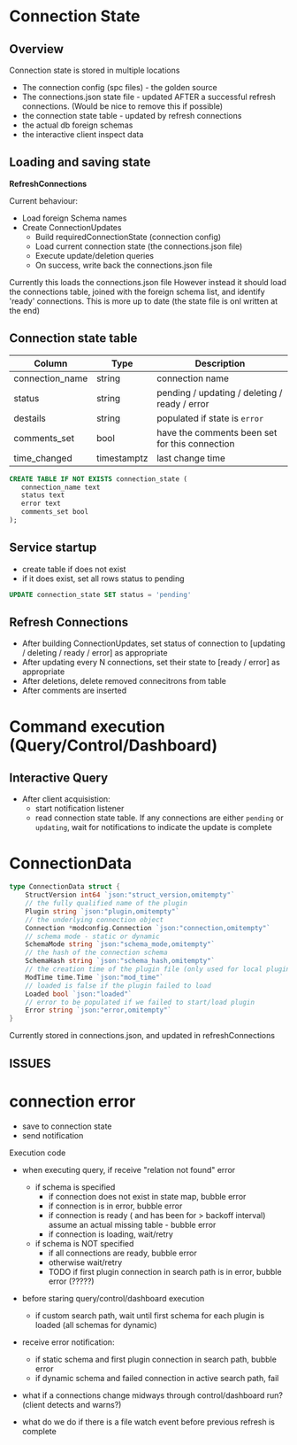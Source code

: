 # Connection State 

## Overview
Connection state is stored in multiple locations

- The connection config (spc files) - the golden source
- The connections.json state file - updated AFTER a successful refresh connections. (Would be nice to remove this if possible)
- the connection state table - updated by refresh connections
- the actual db foreign schemas
- the interactive client inspect data 

## Loading and saving state

**RefreshConnections**

Current behaviour:
- Load foreign Schema names
- Create ConnectionUpdates
  - Build requiredConnectionState (connection config)
  - Load current connection state (the connections.json file)
  - Execute update/deletion queries
  - On success, write back the connections.json file

Currently this loads the connections.json file
However instead it should load the connections table, joined with the foreign schema list, and identify 'ready' connections.
This is more up to date (the state file is onl written at the end)


## Connection state table


| Column                                  	 | Type                        	 | Description               	                    |
|-------------------------------------------|------------------------------|------------------------------------------------|
| connection_name                         	 | string                      	 | connection name           	                    |
| status 	                                  | string 	                     | pending / updating / deleting / ready / error  |
| destails   	                              | string                       | populated if state is `error`       	          |
| comments_set   	                          | bool             	         | have the comments been set for this connection |
| time_changed   	                          | timestamptz             	 | last change time	                              |


```sql
CREATE TABLE IF NOT EXISTS connection_state (
   connection_name text
   status text
   error text
   comments_set bool   
);
```

## Service startup

- create table if does not exist
- if it does exist, set all rows status to pending
```sql
UPDATE connection_state SET status = 'pending'
```

## Refresh Connections

- After building ConnectionUpdates, set status of connection to [updating / deleting / ready / error] as appropriate
- After updating every N connections, set their state to  [ready / error] as appropriate
- After deletions, delete removed connecitrons from table
- After comments are inserted

# Command execution (Query/Control/Dashboard)
## Interactive Query
- After client acquisistion:
  - start notification listener
  - read connection state table. If any connections are either `pending` or `updating`, wait for notifications to indicate the update is complete


# ConnectionData
```go
type ConnectionData struct {
	StructVersion int64 `json:"struct_version,omitempty"`
	// the fully qualified name of the plugin
	Plugin string `json:"plugin,omitempty"`
	// the underlying connection object
	Connection *modconfig.Connection `json:"connection,omitempty"`
	// schema mode - static or dynamic
	SchemaMode string `json:"schema_mode,omitempty"`
	// the hash of the connection schema
	SchemaHash string `json:"schema_hash,omitempty"`
	// the creation time of the plugin file (only used for local plugins)
	ModTime time.Time `json:"mod_time"`
	// loaded is false if the plugin failed to load
	Loaded bool `json:"loaded"`
	// error to be populated if we failed to start/load plugin
	Error string `json:"error,omitempty"`
}
```

Currently stored in connections.json, and updated in refreshConnections


## ISSUES
# connection error
  - save to connection state
  - send notification

Execution code
  - when executing query, if receive "relation not found" error
    - if schema is specified
      - if connection does not exist in state map, bubble error
      - if connection is in error, bubble error
      - if connection is ready ( and has been for > backoff interval) assume an actual missing table - bubble error
      - if connection is loading, wait/retry
    - if schema is NOT specified
      - if all connections are ready, bubble error
      - otherwise wait/retry
      - TODO if first plugin connection in search path is in error, bubble error (?????)
    
  - before staring query/control/dashboard execution
    - if custom search path, wait until first schema for each plugin is loaded (all schemas for dynamic)

  - receive error notification: 
    - if static schema and first plugin connection in search path, bubble error
    - if dynamic schema and failed connection in active search path, fail

- what if a connections change midways through control/dashboard run? (client detects and warns?)
- what do we do if there is a file watch event before previous refresh is complete